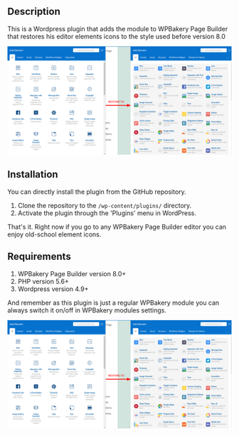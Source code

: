 ## Description

This is a Wordpress plugin that adds the module to WPBakery Page Builder that restores his editor elements icons to the style used before version 8.0

![](assets/images/screenshot-1.png)

## Installation
You can directly install the plugin from the GitHub repository.
1. Clone the repository to the `/wp-content/plugins/` directory.
2. Activate the plugin through the 'Plugins' menu in WordPress.

That's it. Right now if you go to any WPBakery Page Builder editor you can enjoy old-school element icons.

## Requirements
1. WPBakery Page Builder version 8.0+
2. PHP version 5.6+
3. Wordpress version 4.9+

And remember as this plugin is just a regular WPBakery module you can always switch it on/off in WPBakery modules settings.

![](assets/images/screenshot-1.png)
